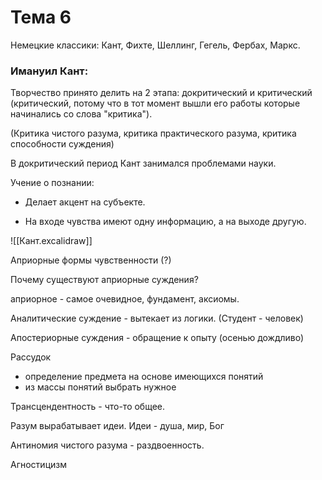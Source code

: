 # Тема 6 

Немецкие классики:
Кант, Фихте, Шеллинг, Гегель, Фербах, Маркс.

### Имануил Кант:

Творчество принято делить на 2 этапа: докритический и критический (критический, потому что в тот момент вышли его работы которые начинались со слова "критика"). 

(Критика чистого разума, критика практического разума, критика способности суждения)

В докритический период Кант занимался проблемами науки. 

Учение о познании: 
- Делает акцент на субъекте.

- На входе чувства имеют одну информацию, а на выходе другую.

![[Кант.excalidraw]]

Априорные формы чувственности (?)

Почему существуют априорные суждения?

априорное - самое очевидное, фундамент, аксиомы.

Аналитические суждение - вытекает из логики. (Студент - человек)

Апостериорные суждения - обращение к опыту (осенью дождливо)


Рассудок
- определение предмета на основе имеющихся понятий 
- из массы понятий выбрать нужное

Трансцендентность - что-то общее.

Разум вырабатывает идеи. 
Идеи - душа, мир, Бог 

Антиномия чистого разума - раздвоенность.

Агностицизм
